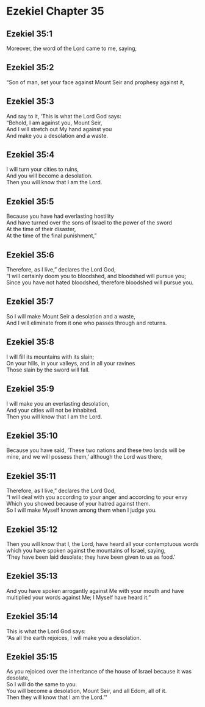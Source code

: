 # Ezekiel Chapter 35

## Ezekiel 35:1

Moreover, the word of the Lord came to me, saying,

## Ezekiel 35:2

“Son of man, set your face against Mount Seir and prophesy against it,

## Ezekiel 35:3

And say to it, ‘This is what the Lord God says:  
“Behold, I am against you, Mount Seir,  
And I will stretch out My hand against you  
And make you a desolation and a waste.

## Ezekiel 35:4

I will turn your cities to ruins,  
And you will become a desolation.  
Then you will know that I am the Lord.

## Ezekiel 35:5

Because you have had everlasting hostility  
And have turned over the sons of Israel to the power of the sword  
At the time of their disaster,  
At the time of the final punishment,”

## Ezekiel 35:6

Therefore, as I live,” declares the Lord God,  
“I will certainly doom you to bloodshed, and bloodshed will pursue you;  
Since you have not hated bloodshed, therefore bloodshed will pursue you.

## Ezekiel 35:7

So I will make Mount Seir a desolation and a waste,  
And I will eliminate from it one who passes through and returns.

## Ezekiel 35:8

I will fill its mountains with its slain;  
On your hills, in your valleys, and in all your ravines  
Those slain by the sword will fall.

## Ezekiel 35:9

I will make you an everlasting desolation,  
And your cities will not be inhabited.  
Then you will know that I am the Lord.

## Ezekiel 35:10

Because you have said, ‘These two nations and these two lands will be mine, and we will possess them,’ although the Lord was there,

## Ezekiel 35:11

Therefore, as I live,” declares the Lord God,  
“I will deal with you according to your anger and according to your envy  
Which you showed because of your hatred against them.  
So I will make Myself known among them when I judge you.

## Ezekiel 35:12

Then you will know that I, the Lord, have heard all your contemptuous words which you have spoken against the mountains of Israel, saying,  
‘They have been laid desolate; they have been given to us as food.’

## Ezekiel 35:13

And you have spoken arrogantly against Me with your mouth and have multiplied your words against Me; I Myself have heard it.”

## Ezekiel 35:14

This is what the Lord God says:  
“As all the earth rejoices, I will make you a desolation.

## Ezekiel 35:15

As you rejoiced over the inheritance of the house of Israel because it was desolate,  
So I will do the same to you.  
You will become a desolation, Mount Seir, and all Edom, all of it.  
Then they will know that I am the Lord.”’

